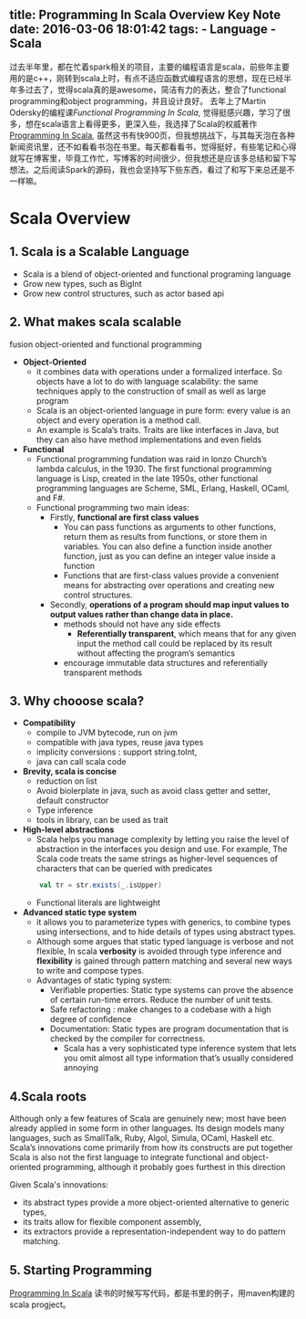 title: Programming In Scala Overview Key Note
date: 2016-03-06 18:01:42
tags:
    - Language
    - Scala
---

过去半年里，都在忙着spark相关的项目，主要的编程语言是scala，前些年主要用的是c++，刚转到scala上时，有点不适应函数式编程语言的思想，现在已经半年多过去了，觉得scala真的是awesome，简洁有力的表达，整合了functional programming和object programming，并且设计良好。
去年上了Martin Odersky的编程课<i>Functional Programming In Scala</i>, 觉得挺感兴趣，学习了很多，想在scala语言上看得更多，更深入些，我选择了Scala的权威著作[Programming In Scala](http://www.artima.com/shop/programming_in_scala_2ed), 虽然这书有快900页，但我想挑战下，与其每天泡在各种新闻资讯里，还不如看看书泡在书里。每天都看看书，觉得挺好，有些笔记和心得就写在博客里，毕竟工作忙，写博客的时间很少，但我想还是应该多总结和留下写想法。之后阅读Spark的源码，我也会坚持写下些东西，看过了和写下来总还是不一样嘛。
<!--more-->

# Scala Overview

## 1. Scala is a Scalable Language

- Scala is a blend of object-oriented and functional programing language
- Grow new types, such as BigInt
- Grow new control structures, such as actor based api

## 2. What makes scala scalable
fusion object-oriented and functional programming

- **Object-Oriented**
    - it combines data with operations under a formalized interface. So objects have a lot to do with language scalability: the same techniques apply to the construction of small as well as large program
    - Scala is an object-oriented language in pure form: every value is an object and every operation is a method call.
    -  An example is Scala’s traits. Traits are like interfaces in Java, but they can also have method implementations and even fields
- **Functional**
    - Functional programming fundation was raid in lonzo Church’s lambda calculus, in the 1930. The first functional programming language is Lisp, created in the late 1950s, other functional programming languages are Scheme, SML, Erlang, Haskell, OCaml, and F#.
    - Functional programming two main ideas:
        - Firstly, **functional are first class values**
            - You can pass functions as arguments to other functions, return them as results from functions, or store them in variables. You can also define a function inside another function, just as you can define an integer value inside a function
            - Functions that are first-class values provide a convenient means for abstracting over operations and creating new control structures.
        - Secondly, **operations of a program should map input values to output values rather than change data in place.**
            - methods should not have any side effects
                -  **Referentially transparent**, which means that for any given input the method call could be replaced by its result without affecting the program’s semantics
            - encourage immutable data structures and referentially transparent methods

## 3. Why chooose scala?

- **Compatibility**
    - compile to JVM bytecode, run on jvm
    - compatible with java types, reuse java types
    - implicity conversions : support string.toInt,
    - java can call scala code
- **Brevity, scala is concise**
    - reduction on list
    - Avoid biolerplate in java, such as avoid class getter and setter, default constructor
    - Type inference
    - tools in library, can be used as trait
- **High-level abstractions**
    - Scala helps you manage complexity by letting you raise the level of abstraction in the interfaces you design and use.
    For example, The Scala code treats the same strings as higher-level sequences of characters that can be queried with predicates
    ```scala
        val tr = str.exists(_.isUpper)
    ```
    - Functional literals are lightweight
- **Advanced static type system**
    - it allows you to parameterize types with generics, to combine types using intersections, and to hide details of types using abstract types.
    - Although some argues that static typed language is verbose and not flexible, In scala  **verbosity** is avoided through type inference and **flexibility** is gained through pattern matching and several new ways to write and compose types.
    - Advantages of static typing system:
        - Verifiable properties: Static type systems can prove the absence of certain run-time errors. Reduce the number of unit tests.
        - Safe refactoring : make changes to a codebase with a high degree of confidence
        - Documentation: Static types are program documentation that is checked by the compiler for correctness.
            - Scala has a very sophisticated type inference system that lets you omit almost all type information that’s usually considered annoying

## 4.Scala roots
Although only a few features of Scala are genuinely new; most have been already applied in some form in other languages. Its design models many languages, such as SmallTalk, Ruby, Algol, Simula, OCaml, Haskell etc.
Scala’s innovations come primarily from how its constructs are put together
Scala is also not the first language to integrate functional and object-oriented programming, although it probably goes furthest in this direction

Given Scala's innovations:
-   its abstract types provide a more object-oriented alternative to generic types,
-   its traits allow for flexible component assembly,
-   its extractors provide a representation-independent way to do pattern matching.

## 5. Starting Programming
[Programming In Scala](https://github.com/lgrcyanny/ScalaPractice/tree/master/ProgrammingInScala)
读书的时候写写代码，都是书里的例子，用maven构建的scala progject。
